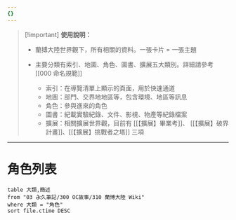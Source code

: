 ```yaml
---
{}
---
```

> [!important] **使用說明：**
> 
> - 蘭搏大陸世界觀下，所有相關的資料。一張卡片 = 一張主題
> 
> - 主要分類有索引、地圖、角色、圖書、擴展五大類別。詳細請參考[[000 命名規範]]
>     - 索引：在導覽清單上顯示的頁面，用於快速通道
>     - 地圖：部門、交界地地區等，包含環境、地區等訊息
>     - 角色：參與進來的角色
>     - 圖書：紀載實驗紀錄、文件、影視、物產等紀錄檔案
>     - 擴展：相關擴展世界觀，目前有 [[【擴展】畢業考]]、 [[【擴展】破界計畫]]、[[【擴展】挑戰者之塔]] 三項 

---
# 角色列表

```dataview  
table 大類,簡述
from "03 永久筆記/300 OC故事/310 蘭博大陸 Wiki"
where 大類 = "角色"
sort file.ctime DESC
```